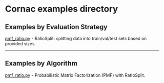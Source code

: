 # Cornac examples directory

## Examples by Evaluation Strategy

[pmf_ratio.py](pmf_ratio.py) - RatioSplit: splitting data into train/val/test sets based on provided sizes.


----

## Examples by Algorithm

[pmf_ratio.py](pmf_ratio.py) - Probabilistic Matrix Factorization (PMF) with RatioSplit.
